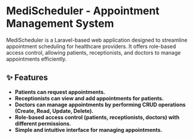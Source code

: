 # MediScheduler - Appointment Management System

MediScheduler is a Laravel-based web application designed to streamline appointment scheduling for healthcare providers. It offers role-based access control, allowing patients, receptionists, and doctors to manage appointments efficiently.

## ✨ Features

-   **Patients can request appointments.**
-   **Receptionists can view and add appointments for patients.**
-   **Doctors can manage appointments by performing CRUD operations (Create, Read, Update, Delete).**
-   **Role-based access control (patients, receptionists, doctors) with different permissions.**
-   **Simple and intuitive interface for managing appointments.**
